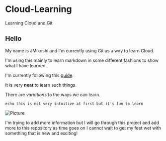 # Cloud-Learning
Learning Cloud and Git


## Hello

<p>My name is JMikoshi and I'm currently using Git as a way to learn Cloud.</p>
<p>I'm using this mainly to learn markdown in some different fashions to show what I have learned.</p>

I'm currently following this [guide](https://learntocloud.guide/phase1/versioncontrol).   

It is very __neat__ to learn such things.  

There are _variations_ to the ways we can learn.  

`echo this is not very intuitive at first but it's fun to learn`

![Picture](https://encrypted-tbn0.gstatic.com/images?q=tbn:ANd9GcQAbZ2kmSTr_yeLnnMKVPlmRMRCfGtHn1-8yQ&s)

<p> I'm trying to add more information but I will go through this project and add more to this repository as time goes on I cannot wait to get my feet wet with something that is new and exciting!</p>